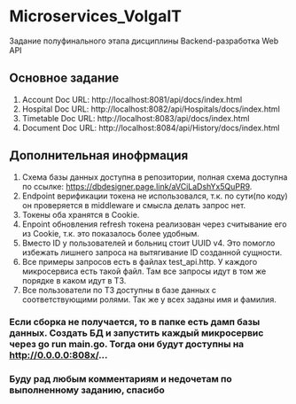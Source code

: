 # Microservices_VolgaIT
Задание полуфинального этапа дисциплины Backend-разработка Web API

## Основное задание
1. Account Doc URL: http://localhost:8081/api/docs/index.html
2. Hospital Doc URL: http://localhost:8082/api/Hospitals/docs/index.html
3. Timetable Doc URL: http://localhost:8083/api/docs/index.html
4. Document Doc URL: http://localhost:8084/api/History/docs/index.html


## Дополнительная инофрмация
1. Схема базы данных доступна в репозитории, полная схема доступна по ссылке: https://dbdesigner.page.link/aVCiLaDshYx5QuPR9.
2. Endpoint верификации токена не использовался, т.к. по сути(по коду) он проверяется в middleware и смысла делать запрос нет.
3. Токены оба хранятся в Cookie.
4. Enpoint обновления refresh токена реализован через считывание его из Cookie, т.к. это показалось более удобным.
5. Вместо ID у пользователей и больниц стоит UUID v4. Это помогло избежать лишнего запроса на вытягивание ID созданной сущности.
6. Все примеры запросов есть в файлах test_api.http. У каждого микросервиса есть такой файл. Там все запросы идут в том же порядке в каком идут в ТЗ.
7. Все пользователи по ТЗ доступны в базе данных с соответствующими ролями. Так же у всех заданы имя и фамилия.

### Если сборка не получается, то в папке есть дамп базы данных. Создать БД и запустить каждый микросервис через go run main.go. Тогда они будут доступны на http://0.0.0.0:808x/...

### Буду рад любым комментариям и недочетам по выполненному заданию, спасибо
